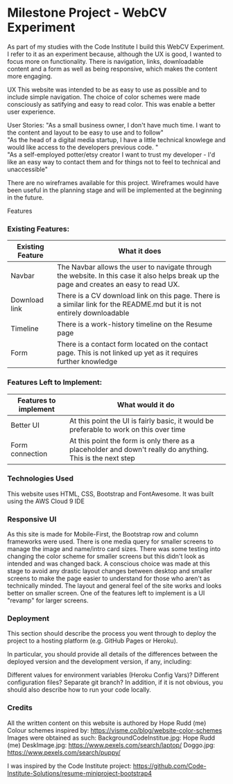 # Milestone Project - WebCV Experiment

As part of my studies with the Code Institute I build this WebCV Experiment. 
I refer to it as an experiment because, although the UX is good, I wanted to focus more on functionality. 
There is navigation, links, downloadable content and a form as well as being responsive, which makes the content more engaging. 

UX
This website was intended to be as easy to use as possible and to include simple navigation. The choice of color schemes were made consciously as satifying and easy to read color. 
This was enable a better user experience. 

User Stories: 
"As a small business owner, I don't have much time. I want to the content and layout to be easy to use and to follow"</br>
"As the head of a digital media startup, I have a little technical knowlege and would like access to the developers previous code. "</br>
"As a self-employed potter/etsy creator I want to trust my developer - I'd like an easy way to contact them and for things not to feel to technical and unaccessible" </br>

There are no wireframes available for this project. Wireframes would have been useful in the planning stage and will be implemented at the beginning in the future. 

Features

### Existing Features: 

|Existing Feature| What it does|
|---|---|
|Navbar|The Navbar allows the user to navigate through the website. In this case it also helps break up the page and creates an easy to read UX.|
|Download link| There is a CV download link on this page. There is a similar link for the README.md but it is not entirely downloadable|
|Timeline|There is a work-history timeline on the Resume page|
|Form|There is a contact form located on the contact page. This is not linked up yet as it requires further knowledge|


### Features Left to Implement: 

|Features to implement|What would it do|
|---|---|
|Better UI|At this point the UI is fairly basic, it would be preferable to work on this over time|
|Form connection|At this point the form is only there as a placeholder and down't really do anything. This is the next step|


### Technologies Used

This website uses HTML, CSS, Bootstrap and FontAwesome. 
It was built using the AWS Cloud 9 IDE


### Responsive UI
As this site is made for Mobile-First, the Bootstrap row and column frameworks were used. 
There is one media query for smaller screens to manage the image and name/intro card sizes. There was some testing into changing the color scheme for smaller screens but this didn't look as intended and was changed back. 
A conscious choice was made at this stage to avoid any drastic layout changes between desktop and smaller screens to make the page easier to understand for those who aren't as technically minded. 
The layout and general feel of the site works and looks better on smaller screen. One of the features left to implement is a UI "revamp" for larger screens.

### Deployment
This section should describe the process you went through to deploy the project to a hosting platform (e.g. GitHub Pages or Heroku).

In particular, you should provide all details of the differences between the deployed version and the development version, if any, including:

Different values for environment variables (Heroku Config Vars)?
Different configuration files?
Separate git branch?
In addition, if it is not obvious, you should also describe how to run your code locally.

### Credits
All the written content on this website is authored by Hope Rudd (me)
Colour schemes inspired by: https://visme.co/blog/website-color-schemes
Images were obtained as such: 
BackgroundCodeInstitue.jpg: Hope Rudd (me)
DeskImage.jpg: https://www.pexels.com/search/laptop/
Doggo.jpg: https://www.pexels.com/search/puppy/

I was inspired by the Code Institute project: https://github.com/Code-Institute-Solutions/resume-miniproject-bootstrap4